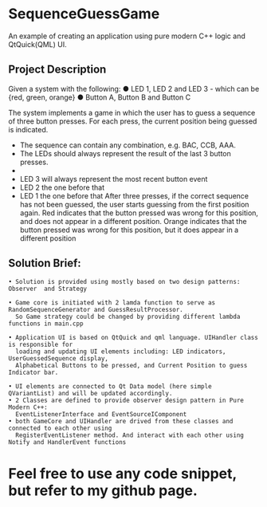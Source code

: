 # SequenceGuessGame
An example of creating an application using pure modern C++ logic and QtQuick(QML) UI.

## Project Description

Given a system with the following:
● LED 1, LED 2 and LED 3 - which can be {red, green, orange}
● Button A, Button B and Button C

The system implements a game in which the user has to guess a sequence of three
button presses. For each press, the current position being guessed is indicated.
- The sequence can contain any combination, e.g. BAC, CCB, AAA.
- The LEDs should always represent the result of the last 3 button presses.
-
- LED 3 will always represent the most recent button event
- LED 2 the one before that
- LED 1 the one before that
After three presses, if the correct sequence has not been guessed, the user starts
guessing from the first position again.
Red indicates that the button pressed was wrong for this position, and does not appear in a
different position.
Orange indicates that the button pressed was wrong for this position, but it does appear in a
different position



## Solution Brief:
    • Solution is provided using mostly based on two design patterns: Observer  and Strategy
      
    • Game core is initiated with 2 lamda function to serve as RandomSequenceGenerator and GuessResultProcessor.
      So Game strategy could be changed by providing different lambda functions in main.cpp	
      
    • Application UI is based on QtQuick and qml language. UIHandler class is responsible for 
      loading and updating UI elements including: LED indicators, UserGuessedSequence display, 
      Alphabetical Buttons to be pressed, and Current Position to guess Indicator bar.
      
    • UI elements are connected to Qt Data model (here simple QVariantList) and will be updated accordingly.
    • 2 Classes are defined to provide observer design pattern in Pure Modern C++: 
      EventListenerInterface and EventSourceIComponent
    • both GameCore and UIHandler are drived from these classes and connected to each other using 
      RegisterEventListener method. And interact with each other using Notify and HandlerEvent functions

# Feel free to use any code snippet, but refer to my github page.
